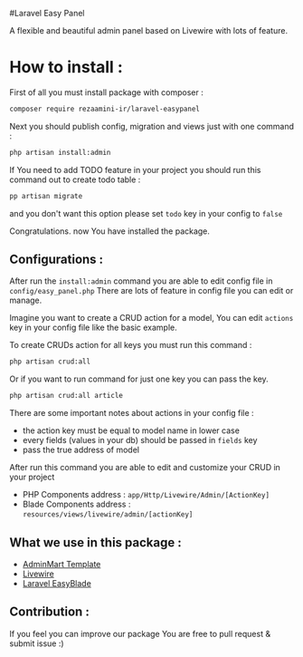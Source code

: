 #Laravel Easy Panel

A flexible and beautiful admin panel based on Livewire with lots of feature.

# How to install :

First of all you must install package with composer :
```bash
composer require rezaamini-ir/laravel-easypanel
```
Next you should publish config, migration and views just with one command :
```bash
php artisan install:admin
``` 

If You need to add TODO feature in your project you should run this command out to create todo table :
```bash
pp artisan migrate
```
and you don't want this option please set `todo` key in your config to `false`

Congratulations. now You have installed the package.

## Configurations :

After run the `install:admin` command you are able to edit config file in `config/easy_panel.php`
There are lots of feature in config file you can edit or manage.

Imagine you want to create a CRUD action for a model, You can edit `actions` key in your config file like the basic example.

To create CRUDs action for all keys you must run this command : 
```bash
php artisan crud:all
```
Or if you want to run command for just one key you can pass the key.
```bash
php artisan crud:all article
```

There are some important notes about actions in your config file :
- the action key must be equal to model name in lower case
- every fields (values in your db) should be passed in `fields` key
- pass the true address of model 

After run this command you are able to edit and customize your CRUD in your project
- PHP Components address : `app/Http/Livewire/Admin/[ActionKey]`
- Blade Components address : `resources/views/livewire/admin/[actionKey]`

## What we use in this package :
- [AdminMart Template](https://adminmart.com/)
- [Livewire](https://github.com/livewire/livewire)
- [Laravel EasyBlade](https://github.com/rezaamini-ir/laravel-easyblade)

## Contribution : 
If you feel you can improve our package You are free to pull request & submit issue :)